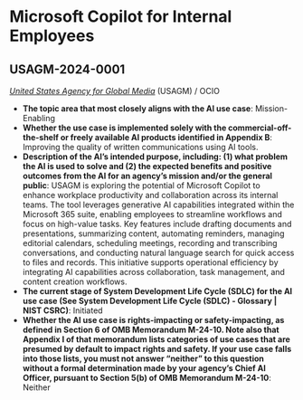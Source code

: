 # Microsoft Copilot for Internal Employees
## USAGM-2024-0001
_[United States Agency for Global Media](<../3_agency/United States Agency for Global Media.md>)_ (USAGM) / OCIO


+ **The topic area that most closely aligns with the AI use case**: Mission-Enabling
+ **Whether the use case is implemented solely with the commercial-off-the-shelf or freely available AI products identified in Appendix B**: Improving the quality of written communications using AI tools.
+ **Description of the AI’s intended purpose, including: (1) what problem the AI is used to solve and (2) the expected benefits and positive outcomes from the AI for an agency’s mission and/or the general public**: USAGM is exploring the potential of Microsoft Copilot to enhance workplace productivity and collaboration across its internal teams. The tool leverages generative AI capabilities integrated within the Microsoft 365 suite, enabling employees to streamline workflows and focus on high-value tasks. Key features include drafting documents and presentations, summarizing content, automating reminders, managing editorial calendars, scheduling meetings, recording and transcribing conversations, and conducting natural language search for quick access to files and records. This initiative supports operational efficiency by integrating AI capabilities across collaboration, task management, and content creation workflows.
+ **The current stage of System Development Life Cycle (SDLC) for the AI use case (See System Development Life Cycle (SDLC) - Glossary | NIST CSRC)**: Initiated
+ **Whether the AI use case is rights-impacting or safety-impacting, as defined in Section 6 of OMB Memorandum M-24-10. Note also that Appendix I of that memorandum lists categories of use cases that are presumed by default to impact rights and safety. If your use case falls into those lists, you must not answer “neither” to this question without a formal determination made by your agency’s Chief AI Officer, pursuant to Section 5(b) of OMB Memorandum M-24-10**: Neither